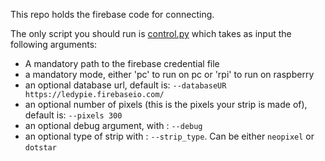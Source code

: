This repo holds the firebase code for connecting.

The only script you should run is [control.py](control.py) which takes as input the following arguments:
- A mandatory path to the firebase credential file
- a mandatory mode, either 'pc' to run on pc or 'rpi' to run on raspberry
- an optional database url, default is: `--databaseUR https://ledypie.firebaseio.com/`
- an optional number of pixels (this is the pixels your strip is made of), default is: `--pixels 300`
- an optional debug argument, with : `--debug`
- an optional type of strip with : `--strip_type`. Can be either `neopixel` or `dotstar`